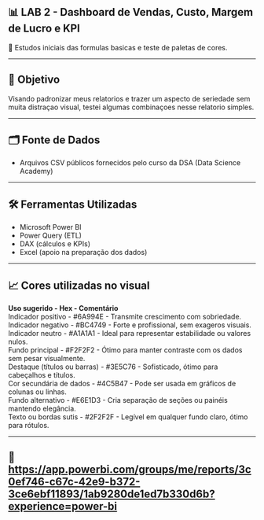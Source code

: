 ## 📊 LAB 2 - Dashboard de Vendas, Custo, Margem de Lucro e KPI

🔎 Estudos iniciais das formulas basicas e teste de paletas de cores. 

---

## 🧠 Objetivo

Visando padronizar meus relatorios e trazer um aspecto de seriedade sem muita distraçao visual, testei algumas combinaçoes nesse relatorio simples.

---

## 🗂️ Fonte de Dados

- Arquivos CSV públicos fornecidos pelo curso da DSA (Data Science Academy)


---

## 🛠️ Ferramentas Utilizadas

- Microsoft Power BI
- Power Query (ETL)
- DAX (cálculos e KPIs)
- Excel (apoio na preparação dos dados)

---

## 📈 Cores utilizadas no visual
**Uso sugerido - Hex - Comentário**<br>
Indicador positivo - #6A994E - Transmite crescimento com sobriedade.<br>
Indicador negativo - #BC4749 - Forte e profissional, sem exageros visuais.<br>
Indicador neutro - #A1A1A1 - Ideal para representar estabilidade ou valores nulos.<br>
Fundo principal - #F2F2F2 - Ótimo para manter contraste com os dados sem pesar visualmente.<br>
Destaque (títulos ou barras) - #3E5C76 - Sofisticado, ótimo para cabeçalhos e títulos.<br>
Cor secundária de dados - #4C5B47 - Pode ser usada em gráficos de colunas ou linhas.<br>
Fundo alternativo - #E6E1D3 - Cria separação de seções ou painéis mantendo elegância.<br>
Texto ou bordas sutis - #2F2F2F - Legível em qualquer fundo claro, ótimo para rótulos.

---

## 🔗 https://app.powerbi.com/groups/me/reports/3c0ef746-c67c-42e9-b372-3ce6ebf11893/1ab9280de1ed7b330d6b?experience=power-bi
